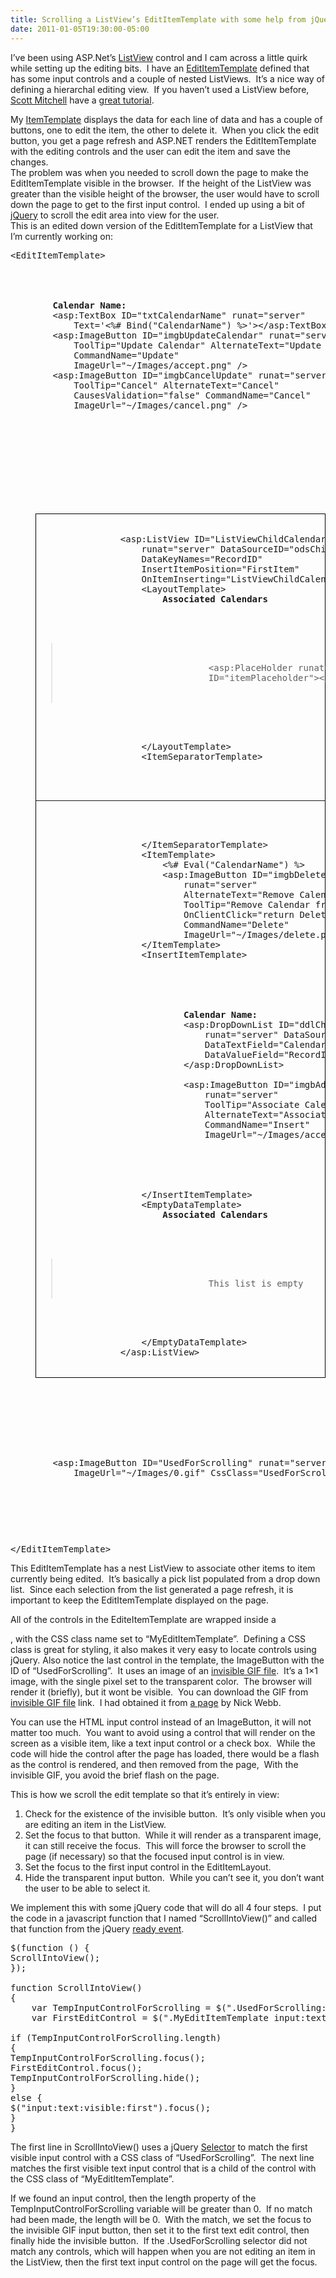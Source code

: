 ```yaml
---
title: Scrolling a ListView’s EditItemTemplate with some help from jQuery
date: 2011-01-05T19:30:00-05:00
---
```

I’ve been using ASP.Net’s [ListView](http://msdn.microsoft.com/en-us/library/bb398790.aspx "The ASP.NET ListView control enables you to bind to data items that are returned from a data source and display them. You can display data in pages. You can display items individually, or you can group them.") control and I cam across a little quirk while setting up the editing bits.  I have an [EditItemTemplate](http://msdn.microsoft.com/en-us/library/system.web.ui.webcontrols.listview.edititemtemplate.aspx) defined that has some input controls and a couple of nested ListViews.  It’s a nice way of defining a hierarchal editing view.  If you haven’t used a ListView before, [Scott Mitchell](http://www.4guysfromrolla.com/ScottMitchell.shtml) have a [great tutorial](http://www.4guysfromrolla.com/articles/122607-1.aspx "Using ASP.NET 3.5's ListView and DataPager Controls: Displaying Data with the ListView").

My [ItemTemplate](http://msdn.microsoft.com/en-us/library/system.web.ui.webcontrols.listview.itemtemplate.aspx "Use the ItemTemplate property to define a custom user interface (UI) to display the data items. The ItemTemplate template is required by the ListView control. It usually contains controls to display the field values of a record. If you want to let users modify the data, you also usually add buttons to the ItemTemplate template that let the user select a record, switch to edit mode, or delete a record.") displays the data for each line of data and has a couple of buttons, one to edit the item, the other to delete it.  When you click the edit button, you get a page refresh and ASP.NET renders the EditItemTemplate with the editing controls and the user can edit the item and save the changes.  
The problem was when you needed to scroll down the page to make the EditItemTemplate visible in the browser.  If the height of the ListView was greater than the visible height of the browser, the user would have to scroll down the page to get to the first input control.  I ended up using a bit of [jQuery](http://jquery.com/ "jQuery is a fast and concise JavaScript Library that simplifies HTML document traversing, event handling, animating, and Ajax interactions for rapid web development. jQuery is designed to change the way that you write JavaScript.") to scroll the edit area into view for the user.   
This is an edited down version of the EditItemTemplate for a ListView that I’m currently working on:

<pre>&lt;EditItemTemplate><br />    

<div style="padding: 0 0 10px 0;" class="MyEditItemTemplate">
  <br />        <b>Calendar Name:</b><br />        &lt;asp:TextBox ID="txtCalendarName" runat="server" <br />            Text='&lt;%# Bind("CalendarName") %>'>&lt;/asp:TextBox><br />        &lt;asp:ImageButton ID="imgbUpdateCalendar" runat="server" <br />            ToolTip="Update Calendar" AlternateText="Update Calendar" <br />            CommandName="Update" <br />            ImageUrl="~/Images/accept.png" />&nbsp;<br />        &lt;asp:ImageButton ID="imgbCancelUpdate" runat="server" <br />            ToolTip="Cancel" AlternateText="Cancel" <br />            CausesValidation="false" CommandName="Cancel" <br />            ImageUrl="~/Images/cancel.png" /><br />        <br /><br />        
  
  <div style="padding: 5px 0 0 40px;">
    <br />            
    
    <div style="border: 1px black solid">
      <br />                &lt;asp:ListView ID="ListViewChildCalendars" <br />                    runat="server" DataSourceID="odsChildCalendar"<br />                    DataKeyNames="RecordID" <br />                    InsertItemPosition="FirstItem" <br />                    OnItemInserting="ListViewChildCalendars_ItemInserting"><br />                    &lt;LayoutTemplate><br />                        <span class="SubListViewHeader"><strong>Associated Calendars</strong></span><br />                        
      
      <blockquote>
        <br />                            &lt;asp:PlaceHolder runat="server" <br />                            ID="itemPlaceholder">&lt;/asp:PlaceHolder><br />                        
      </blockquote>
      
      <br />                    &lt;/LayoutTemplate><br />                    &lt;ItemSeparatorTemplate><br />                        
      
      <hr />
      
      <br />                    &lt;/ItemSeparatorTemplate><br />                    &lt;ItemTemplate><br />                        &lt;%# Eval("CalendarName") %>&nbsp;<br />                        &lt;asp:ImageButton ID="imgbDeleteCalendar" <br />                            runat="server" <br />                            AlternateText="Remove Calendar from Group" <br />                            ToolTip="Remove Calendar from Group" <br />                            OnClientClick="return DeleteConfirmation('C', this.name);" <br />                            CommandName="Delete" <br />                            ImageUrl="~/Images/delete.png" /><br />                    &lt;/ItemTemplate><br />                    &lt;InsertItemTemplate><br />                        
      
      <div>
        <br />                            <b>Calendar Name: </b><br />                            &lt;asp:DropDownList ID="ddlChildCalendars" <br />                                runat="server" DataSourceID="odsCalendarList"<br />                                DataTextField="CalendarName" <br />                                DataValueField="RecordID"><br />                            &lt;/asp:DropDownList><br />                            &nbsp;<br />                            &lt;asp:ImageButton ID="imgbAddChildCalendar" <br />                                runat="server" <br />                                ToolTip="Associate Calendar with Group" <br />                                AlternateText="Associate Calendar with Group" <br />                                CommandName="Insert" <br />                                ImageUrl="~/Images/accept.png" /><br />                        
      </div>
      
      <br />                    &lt;/InsertItemTemplate><br />                    &lt;EmptyDataTemplate><br />                        <span class="SubListViewHeader"><strong>Associated Calendars</strong></span><br />                        
      
      <blockquote>
        <br />                            This list is empty
      </blockquote>
      
      <br />                    &lt;/EmptyDataTemplate><br />                &lt;/asp:ListView><br />            
    </div>
    
    <br />        
  </div>
  
  <br />        &lt;asp:ImageButton ID="UsedForScrolling" runat="server" <br />            ImageUrl="~/Images/0.gif" CssClass="UsedForScrolling"/><br />    
</div>

<br />    <br /><br />&lt;/EditItemTemplate><br /></pre>

This EditItemTemplate has a nest ListView to associate other items to item currently being edited.  It’s basically a pick list populated from a drop down list.  Since each selection from the list generated a page refresh, it is important to keep the EditItemTemplate displayed on the page.

All of the controls in the EditeItemTemplate are wrapped inside a 

<div>
  , with the CSS class name set to “MyEditItemTemplate”.  Defining a CSS class is great for styling, it also makes it very easy to locate controls using jQuery. Also notice the last control in the template, the ImageButton with the ID of “UsedForScrolling”.  It uses an image of an <a href="http://lh6.ggpht.com/_natoSxTaPFU/TSTG0xf-wyI/AAAAAAAAAf0/6yndaOnuAXY/s1600-h/0%5B2%5D.gif">invisible GIF file</a>.  It’s a 1&#215;1 image, with the single pixel set to the transparent color.  The browser will render it (briefly), but it wont be visible.  You can download the GIF from <a href="http://lh6.ggpht.com/_natoSxTaPFU/TSTG0xf-wyI/AAAAAAAAAf0/6yndaOnuAXY/s1600-h/0%5B2%5D.gif">invisible GIF file</a> link.  I had obtained it from <a href="http://www.maproom.co.uk/invis0.htm">a page</a> by Nick Webb.</p> 
  
  <p>
    You can use the HTML input control instead of an ImageButton, it will not matter too much.  You want to avoid using a control that will render on the screen as a visible item, like a text input control or a check box.  While the code will hide the control after the page has loaded, there would be a flash as the control is rendered, and then removed from the page,  With the invisible GIF, you avoid the brief flash on the page.
  </p>
  
  <p>
    This is how we scroll the edit template so that it’s entirely in view:
  </p>
  
  <p>
  </p>
  
  <ol>
    <li>
      Check for the existence of the invisible button.  It’s only visible when you are editing an item in the ListView.
    </li>
    <li>
      Set the focus to that button.  While it will render as a transparent image, it can still receive the focus.  This will force the browser to scroll the page (if necessary) so that the focused input control is in view.
    </li>
    <li>
      Set the focus to the first input control in the EditItemLayout.
    </li>
    <li>
      Hide the transparent input button.  While you can’t see it, you don’t want the user to be able to select it.
    </li>
  </ol>
  
  <p>
    We implement this with some jQuery code that will do all 4 four steps.  I put the code in a javascript function that I named “ScrollIntoView()” and called that function from the jQuery <a href="http://docs.jquery.com/How_jQuery_Works#Launching_Code_on_Document_Ready" title="Launching Code on Document Ready">ready event</a>.
  </p>
  
  <p>
  </p>
  
  <pre>$(function () {<br />ScrollIntoView();<br />});<br /><br />function ScrollIntoView()<br />{<br />    var TempInputControlForScrolling = $(".UsedForScrolling:input:visible:first");<br />    var FirstEditControl = $(".MyEditItemTemplate input:text:visible:first");<br /><br />if (TempInputControlForScrolling.length)<br />{<br />TempInputControlForScrolling.focus();<br />FirstEditControl.focus();<br />TempInputControlForScrolling.hide();<br />}<br />else {<br />$("input:text:visible:first").focus();<br />}<br />}</pre>
  
  <p>
    The first line in ScrollIntoView() uses a jQuery <a href="http://api.jquery.com/category/selectors/">Selector</a> to match the first visible input control with a CSS class of “UsedForScrolling”.  The next line matches the first visible text input control that is a child of the control with the CSS class of “MyEditItemTemplate”.
  </p>
  
  <p>
    If we found an input control, then the length property of the TempInputControlForScrolling variable will be greater than 0.  If no match had been made, the length will be 0.  With the match, we set the focus to the invisible GIF input button, then set it to the first text edit control, then finally hide the invisible button.  If the .UsedForScrolling selector did not match any controls, which will happen when you are not editing an item in the ListView, then the first text input control on the page will get the focus.
  </p>
